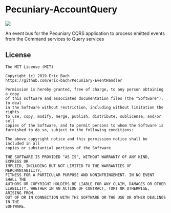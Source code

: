# Pecuniary-AccountQuery

<a href="https://ci.appveyor.com/project/eric-bach/pecuniary-eventhandler"><img src="https://ci.appveyor.com/api/projects/status/gyyyha9jl1y1gs9s?svg=true" /></a>

An event bus for the Pecuniary CQRS application to process emitted events from the Command services to Query services

## License

```
The MIT License (MIT)

Copyright (c) 2019 Eric Bach
https://github.com/eric-bach/Pecuniary-EventHandler

Permission is hereby granted, free of charge, to any person obtaining a copy
of this software and associated documentation files (the "Software"), to deal
in the Software without restriction, including without limitation the rights
to use, copy, modify, merge, publish, distribute, sublicense, and/or sell
copies of the Software, and to permit persons to whom the Software is
furnished to do so, subject to the following conditions:

The above copyright notice and this permission notice shall be included in all
copies or substantial portions of the Software.

THE SOFTWARE IS PROVIDED "AS IS", WITHOUT WARRANTY OF ANY KIND, EXPRESS OR
IMPLIED, INCLUDING BUT NOT LIMITED TO THE WARRANTIES OF MERCHANTABILITY,
FITNESS FOR A PARTICULAR PURPOSE AND NONINFRINGEMENT. IN NO EVENT SHALL THE
AUTHORS OR COPYRIGHT HOLDERS BE LIABLE FOR ANY CLAIM, DAMAGES OR OTHER
LIABILITY, WHETHER IN AN ACTION OF CONTRACT, TORT OR OTHERWISE, ARISING FROM,
OUT OF OR IN CONNECTION WITH THE SOFTWARE OR THE USE OR OTHER DEALINGS IN THE
SOFTWARE.
```